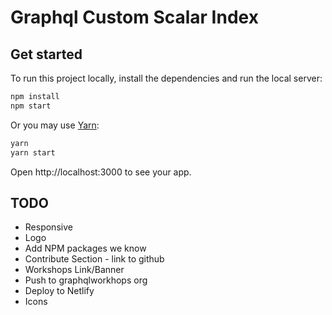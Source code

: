 # Graphql Custom Scalar Index

## Get started

To run this project locally, install the dependencies and run the local server:

```sh
npm install
npm start
```

Or you may use [Yarn](https://http://yarnpkg.com/):

```sh
yarn
yarn start
```

Open http://localhost:3000 to see your app.

## TODO

- Responsive
- Logo
- Add NPM packages we know
- Contribute Section - link to github
- Workshops Link/Banner
- Push to graphqlworkhops org
- Deploy to Netlify
- Icons
